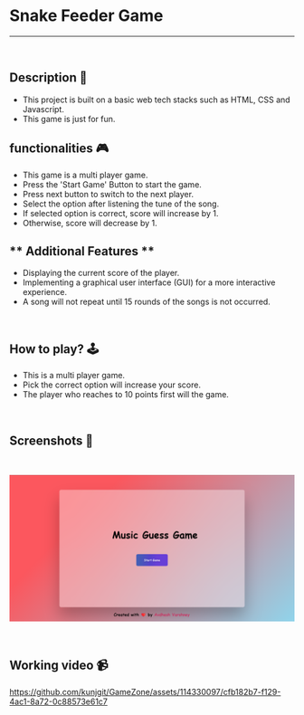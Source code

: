 # **Snake Feeder Game** 

---

<br>

## **Description 📃** 
- This project is built on a basic web tech stacks such as HTML, CSS and Javascript.
- This game is just for fun.

## **functionalities 🎮** 
- This game is a multi player game.
- Press the 'Start Game' Button to start the game.
- Press next button to switch to the next player.
- Select the option after listening the tune of the song.
- If selected option is correct, score will increase by 1.
- Otherwise, score will decrease by 1.

## ** Additional Features **
- Displaying the current score of the player.
- Implementing a graphical user interface (GUI) for a more interactive experience.
- A song will not repeat until 15 rounds of the songs is not occurred.

<br>

## **How to play? 🕹️**
- This is a multi player game.
- Pick the correct option will increase your score.
- The player who reaches to 10 points first will the game.

<br>

## **Screenshots 📸**

<br>

![image](../../assets/images/Music_Guess_Game.png)

<br>

## **Working video 📹**
<!-- add your working video over here -->
https://github.com/kunjgit/GameZone/assets/114330097/cfb182b7-f129-4ac1-8a72-0c88573e61c7
